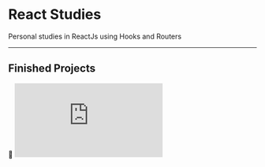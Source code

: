 # React Studies
Personal studies in ReactJs using Hooks and Routers

---

## Finished Projects

:link:  ![Movies App](https://github.com/diegobaena89/react-studies/blob/main/filmes-app/README.md)
